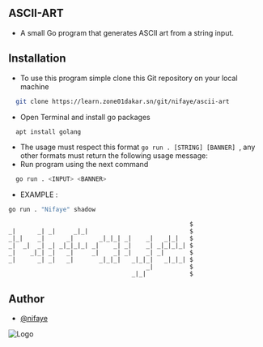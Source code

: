 ## ASCII-ART

*  A small Go program that generates ASCII art from a string input. 


## Installation

 - To use this program simple clone this Git repository on your local machine

```bash
  git clone https://learn.zone01dakar.sn/git/nifaye/ascii-art
```
-  Open Terminal and install go packages
```bash
  apt install golang
```
- The usage must respect this format ```go run . [STRING] [BANNER] ```, any other formats must return the following usage message: 
- Run program using the next command
```bash
  go run . <INPUT> <BANNER>
```
- EXAMPLE : 
```bash 
go run . "Nifaye" shadow
```
```
                                                  $
_|      _| _|     _|_|                            $
_|_|    _|      _|       _|_|_| _|    _|   _|_|   $
_|  _|  _| _| _|_|_|_| _|    _| _|    _| _|_|_|_| $
_|    _|_| _|   _|     _|    _| _|    _| _|       $
_|      _| _|   _|       _|_|_|   _|_|_|   _|_|_| $
                                      _|          $
                                  _|_|            $
```
## Author

- [@nifaye](https://learn.zone01dakar.sn/git/nifaye)

![Logo](https://go.dev/images/go-logo-white.svg)
